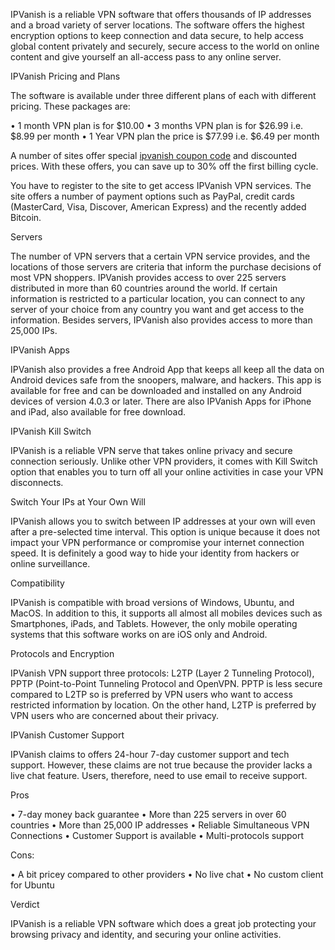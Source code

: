 IPVanish is a reliable VPN software that offers thousands of IP addresses and a broad variety of server locations. The software offers the highest encryption options to keep connection and data secure, to help access global content privately and securely, secure access to the world on online content and give yourself an all-access pass to any online server.

IPVanish Pricing and Plans

The software is available under three different plans of each with different pricing. These packages are:

• 1 month VPN plan is for $10.00
• 3 months VPN plan is for $26.99 i.e. $8.99 per month
• 1 Year VPN plan the price is $77.99 i.e. $6.49 per month

A number of sites offer special <a href="https://vpnstart.com/ipvanish-coupon-code/">ipvanish coupon code</a> and discounted prices. With these offers, you can save up to 30% off the first billing cycle.

You have to register to the site to get access IPVanish VPN services. The site offers a number of payment options such as PayPal, credit cards (MasterCard, Visa, Discover, American Express) and the recently added Bitcoin.

Servers

The number of VPN servers that a certain VPN service provides, and the locations of those servers are criteria that inform the purchase decisions of most VPN shoppers. IPVanish provides access to over 225 servers distributed in more than 60 countries around the world. If certain information is restricted to a particular location, you can connect to any server of your choice from any country you want and get access to the information. Besides servers, IPVanish also provides access to more than 25,000 IPs.

IPVanish Apps

IPVanish also provides a free Android App that keeps all keep all the data on Android devices safe from the snoopers, malware, and hackers. This app is available for free and can be downloaded and installed on any Android devices of version 4.0.3 or later. There are also IPVanish Apps for iPhone and iPad, also available for free download.

IPVanish Kill Switch

IPVanish is a reliable VPN serve that takes online privacy and secure connection seriously. Unlike other VPN providers, it comes with Kill Switch option that enables you to turn off all your online activities in case your VPN disconnects.

Switch Your IPs at Your Own Will

IPVanish allows you to switch between IP addresses at your own will even after a pre-selected time interval. This option is unique because it does not impact your VPN performance or compromise your internet connection speed. It is definitely a good way to hide your identity from hackers or online surveillance.

Compatibility

IPVanish is compatible with broad versions of Windows, Ubuntu, and MacOS. In addition to this, it supports all almost all mobiles devices such as Smartphones, iPads, and Tablets. However, the only mobile operating systems that this software works on are iOS only and Android.

Protocols and Encryption

IPVanish VPN support three protocols: L2TP (Layer 2 Tunneling Protocol), PPTP (Point-to-Point Tunneling Protocol and OpenVPN. PPTP is less secure compared to L2TP so is preferred by VPN users who want to access restricted information by location. On the other hand, L2TP is preferred by VPN users who are concerned about their privacy.

IPVanish Customer Support

IPVanish claims to offers 24-hour 7-day customer support and tech support. However, these claims are not true because the provider lacks a live chat feature. Users, therefore, need to use email to receive support.

Pros

• 7-day money back guarantee
• More than 225 servers in over 60 countries
• More than 25,000 IP addresses
• Reliable Simultaneous VPN Connections
• Customer Support is available
• Multi-protocols support

Cons:

• A bit pricey compared to other providers
• No live chat
• No custom client for Ubuntu

Verdict

IPVanish is a reliable VPN software which does a great job protecting your browsing privacy and identity, and securing your online activities.
